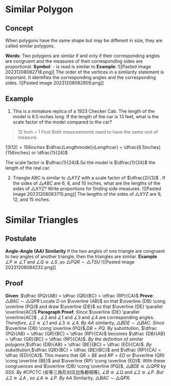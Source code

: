 # Similar Polygon
## Concept
When polygons have the same shape but may be different in size, they are called similar polygons.

**Words**: Two polygons are similar if and only if their corresponding angles are congruent and the measures of their corresponding sides are proportional. 
**Symbol**: `∼` is read is similar to
**Example**:
![[Pasted image 20231208082718.png]]
The order of the vertices in a similarity statement is important. It identifies the corresponding angles and the corresponding sides.
![[Pasted image 20231208082809.png]]
## Example
1. This is a miniature replica of a 1923 Checker Cab. The length of the model is 6.5 inches long. If the length of the car is 13 feet, what is the scale factor of the model compared to the car?
> 12 Inch = 1 Foot
> Both measurements need to have the same unit of measure.

$13(12) = 156 inches$
$\dfrac{Lengthmodel}{Lengthcar} = \dfrac{6.5inches}{156inches} or \dfrac{1}{24}$

The scale factor is $\dfrac{1}{24}$.So the model is $\dfrac{1}{24}$ the length of the real car.

2. Triangle ABC is similar to $\triangle XYZ$ with a scale factor of $\dfrac{2}{3}$ . If the sides of $\triangle ABC$ are $6$, $8$, and $10$ inches, what are the lengths of the sides of $\triangle XYZ$? Write proportions for finding side measures.
![[Pasted image 20231208083715.png]]
The lengths of the sides of $\triangle XYZ$ are $9$, $12$, and $15$ inches.
# Similar Triangles
## Postulate
**Angle-Angle (AA) Similarity**
If the two angles of one triangle are congruent to two angles of another triangle, then the triangles are similar.
**Example**
$\angle P \cong \angle T$ and $\angle Q \cong \angle S$ ,so $\triangle PQR \sim \triangle TSU$ 
![[Pasted image 20231208084232.png]]
## Proof
**Given**: $\dfrac {PQ}{AB} = \dfrac {QR}{BC} = \dfrac {RP}{CA}$ 
**Prove**: $\triangle BAC \sim \triangle QPR$
Locate $D$ on $\overline {AB}$ so that $\overline {DB} \cong \overline {PQ}$ and draw $\overline {DE}$ so that $\overline {DE} \parallel \overline{AC}$ 
**Paragraph Proof**:
*Since* $\overline {DE} \parallel \overline{AC}$ , $\angle 2$ and $\angle 1$ and $\angle 3$ and $\angle 4$ are corresponding angles.
*Therefore*, $\angle 2 \cong \angle 1$ and $\angle 3 \cong \angle 4$.
*By* $AA$ similarity, $\triangle BDE \sim \triangle BAC$.
*Since* $\overline {DB} \cong \overline {PQ}$,$DB=PQ$. 
*By substitution*, $\dfrac {PQ}{AB} = \dfrac {QR}{BC} = \dfrac {RP}{CA}$ becomes $\dfrac {DB}{AB} = \dfrac {QR}{BC} = \dfrac {RP}{CA}$.
*By the definition of similar polygons*,$\dfrac {DB}{AB} = \dfrac {BE}{BC} = \dfrac {ED}{CA}$.
*By substitution*,$\dfrac {QR}{BC} = \dfrac {BE}{BC}$ and $\dfrac {RP}{CA} = \dfrac {ED}{CA}$.
This means that $QR = BE$ and $RP = ED$ or $\overline {QR} \cong \overline {BE}$ and $\overline {RP} \cong \overline {ED}$.
With these congruences and $\overline {DB} \cong \overline {PQ}$, $\triangle BDE \cong \triangle QPR$ by $SSS$.
*By* #CPCTC (全等三角形对应边角都相等),  $\angle B \cong \angle Q$ and $\angle 2 \cong \angle P$.
*But* $\angle 2 \cong \angle A$ ,
*so* $\angle A \cong \angle P$.
*By* AA Similarity, $\triangle BAC \sim \triangle QPR$.



